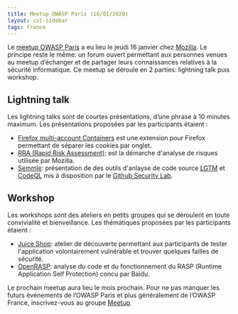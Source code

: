 ```yaml
---
title: Meetup OWASP Paris (16/01/2020)
layout: col-sidebar
tags: france
---
```


Le [meetup OWASP Paris](https://www.meetup.com/owasp-france/events/267659849/) a eu lieu le jeudi 16 janvier chez [Mozilla](https://www.google.com/maps/place/Mozilla/@48.8754482,2.3610093,17z/data=!3m1!4b1!4m5!3m4!1s0x47e66e3ebb6fbb61:0xf1746072f9468986!8m2!3d48.8754482!4d2.363198). Le principe reste le même: un forum ouvert permettant aux personnes venues au meetup d’échanger et de partager leurs connaissances relatives à la sécurité informatique. Ce meetup se déroule en 2 parties: lightning talk puis workshop.

## Lightning talk

Les lightning talks sont de courtes présentations, d’une phrase à 10 minutes maximum. Les présentations proposées par les participants étaient :

* [Firefox multi-account Containers](https://addons.mozilla.org/en-US/firefox/addon/multi-account-containers/) est une extension pour Firefox permettant de séparer les cookies par onglet.
* [RRA (Rapid Risk Assessment)](https://infosec.mozilla.org/guidelines/risk/rapid_risk_assessment.html): est la démarche d'analyse de risques utilisée par Mozilla.
* [Semmle](https://semmle.com/): présentation de des outils d'anlayse de code source [LGTM](https://semmle.com/lgtm) et [CodeQL](https://securitylab.github.com/tools/codeql) mis à disposition par le [Github Security Lab](https://securitylab.github.com/).

## Workshop

Les workshops sont des ateliers en petits groupes qui se déroulent en toute convivialité et bienveillance. Les thématiques proposées par les participants étaient :

* [Juice Shop](https://owasp.org/www-project-juice-shop/): atelier de découverte permettant aux participants de tester l'application volontairement vulnérable et trouver quelques failles de sécurité.
* [OpenRASP](https://github.com/baidu/openrasp): analyse du code et du fonctionnement du RASP (Runtime Application Self Protection) concu par Baidu.

Le prochain meetup aura lieu le mois prochain. Pour ne pas manquer les futurs événements de l’OWASP Paris et plus généralement de l’OWASP France, inscrivez-vous au groupe [Meetup](https://www.meetup.com/owasp-france/).


